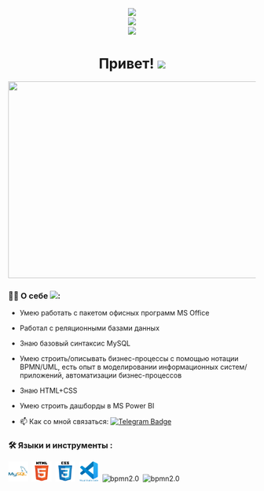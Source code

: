 <div calss="header" align="center">
  <img src="https://images.moneycontrol.com/mcnews/images/pf-tax-filing/laptop.gif" width="250">
</div>

<div class="bages" align="center">
  <a href="https://t.me/DmiitP">
  <img src="https://img.shields.io/badge/Telegram-blue?logo=Telegram&logoColor=white&style=for-the-badge">
  </a><br>
  <img src="https://komarev.com/ghpvc/?username=DmitrP01&style=flat-square&color=blue"><br>
  <h1>
  Привет!
  <img src="https://media.giphy.com/media/hvRJCLFzcasrR4ia7z/giphy.gif" width="30px"/>
  </h1>
</div>

<div align="center">
  <img src="https://mojoo.ru/images/29.gif" width="600" height="400"/>
</div>

### :man_technologist: О себе <img src="https://media.giphy.com/media/WUlplcMpOCEmTGBtBW/giphy.gif" width="30">:

- Умею работать с пакетом офисных программ MS Office
- Работал с реляционными базами данных
- Знаю базовый синтаксис MySQL
- Умею строить/описывать бизнес-процессы с помощью нотации 
 BPMN/UML, есть опыт в моделировании информационных 
 систем/приложений, автоматизации бизнес-процессов
- Знаю HTML+CSS
- Умею строить дашборды в MS Power BI

- :mailbox: Как со мной связаться: [![Telegram Badge](https://img.shields.io/badge/-Dmit-blue?style=flat&logo=Telegram&logoColor=white)](https://t.me/DmiitP)

### :hammer_and_wrench: Языки и инструменты :
<img src="https://raw.githubusercontent.com/devicons/devicon/1119b9f84c0290e0f0b38982099a2bd027a48bf1/icons/mysql/mysql-original-wordmark.svg" title="MySQL" alt="MySQL" width="40" height="40"/>&nbsp;
<img src="https://raw.githubusercontent.com/devicons/devicon/1119b9f84c0290e0f0b38982099a2bd027a48bf1/icons/html5/html5-original-wordmark.svg" title="HTML5" alt="HTML5" width="40" height="40"/>&nbsp;
<img src="https://raw.githubusercontent.com/devicons/devicon/1119b9f84c0290e0f0b38982099a2bd027a48bf1/icons/css3/css3-original-wordmark.svg" title="CSS3" alt="CSS3" width="40" height="40"/>&nbsp;
<img src="https://raw.githubusercontent.com/devicons/devicon/1119b9f84c0290e0f0b38982099a2bd027a48bf1/icons/vscode/vscode-original-wordmark.svg" title="VSC" alt="VSC" width="40" height="40"/>&nbsp;
<img src="https://upload.wikimedia.org/wikipedia/commons/thumb/d/d5/UML_logo.svg/1200px-UML_logo.svg.png" title="bpmn 2.0" alt="bpmn2.0" width="75" height="50"/>&nbsp;
<img src="https://static.tildacdn.com/tild6639-6533-4366-b231-303039363835/Kisspng-power-bi-bus.png" title="bpmn 2.0" alt="bpmn2.0" width="40" height="40"/>&nbsp;
